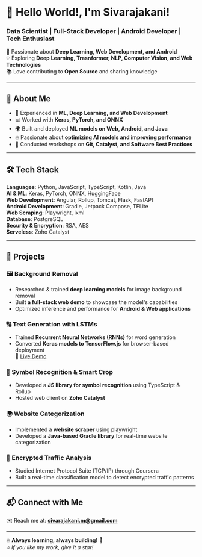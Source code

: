 # **👋 Hello World!, I'm Sivarajakani!**  
### **Data Scientist | Full-Stack Developer | Android Developer | Tech Enthusiast**  

🔬 Passionate about **Deep Learning, Web Development, and Android**  
💡 Exploring **Deep Learning, Trasnformer, NLP, Computer Vision, and Web Technologies**  
📚 Love contributing to **Open Source** and sharing knowledge  

---

## **🌟 About Me**  
- 🧠 Experienced in **ML, Deep Learning, and Web Development**  
- 📊 Worked with **Keras, PyTorch, and ONNX**  
- 🌍 Built and deployed **ML models on Web, Android, and Java**  
- 🔥 Passionate about **optimizing AI models and improving performance**  
- 📢 Conducted workshops on **Git, Catalyst, and Software Best Practices**  

---

## **🛠️ Tech Stack**  
**Languages**: Python, JavaScript, TypeScript, Kotlin, Java  
**AI & ML**: Keras, PyTorch, ONNX, HuggingFace  
**Web Development**: Angular, Rollup, Tomcat, Flask, FastAPI  
**Android Development**: Gradle, Jetpack Compose, TFLite  
**Web Scraping**: Playwright, lxml  
**Database**: PostgreSQL  
**Security & Encryption**: RSA, AES  
**Serveless**: Zoho Catalyst  

---

## **🚀 Projects**  

### **🖼️ Background Removal**  
- Researched & trained **deep learning models** for image background removal  
- Built **a full-stack web demo** to showcase the model's capabilities  
- Optimized inference and performance for **Android & Web applications**  

### **🔠 Text Generation with LSTMs**  
- Trained **Recurrent Neural Networks (RNNs)** for word generation  
- Converted **Keras models to TensorFlow.js** for browser-based deployment  
🔗 [Live Demo](https://textgenerationmodel-719932635.development.catalystserverless.com/app/)  

### **📸 Symbol Recognition & Smart Crop**  
- Developed a **JS library for symbol recognition** using TypeScript & Rollup  
- Hosted web client on **Zoho Catalyst**

### **🌍 Website Categorization**  
- Implemented a **website scraper** using playwright  
- Developed a **Java-based Gradle library** for real-time website categorization

### **🔐 Encrypted Traffic Analysis**
- Studied Internet Protocol Suite (TCP/IP) through Coursera
- Built a real-time classification model to detect encrypted traffic patterns

---

## **📬 Connect with Me**  
✉️ Reach me at: **sivarajakani.m@gmail.com**  

---

🔥 **Always learning, always building!** 🚀  
_⭐ If you like my work, give it a star!_  
